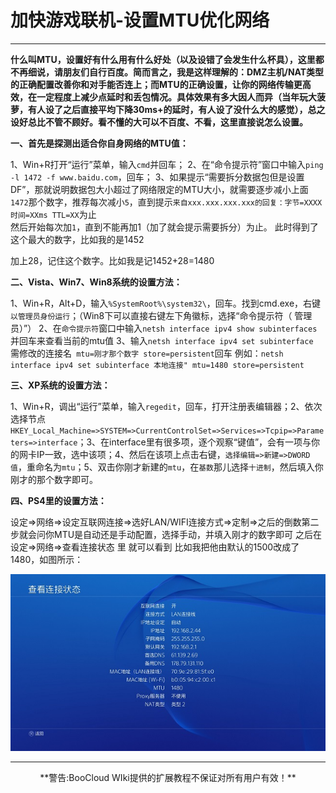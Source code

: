 # 加快游戏联机-设置MTU优化网络

---

**什么叫MTU，设置好有什么用有什么好处（以及设错了会发生什么杯具），这里都不再细说，请朋友们自行百度。简而言之，我是这样理解的：DMZ主机/NAT类型的正确配置改善你和对手能否连上；而MTU的正确设置，让你的网络传输更高效，在一定程度上减少点延时和丢包情况。具体效果有多大因人而异（当年玩大菠萝，有人设了之后直接平均下降30ms+的延时，有人设了没什么大的感觉），总之设好总比不管不顾好。看不懂的大可以不百度、不看，这里直接说怎么设置。**

**一、首先是探测出适合你自身网络的MTU值：**

1、Win+R打开“运行”菜单，输入`cmd`并回车；
2、在“命令提示符”窗口中输入`ping -l 1472 -f www.baidu.com`，回车；
3、如果提示“需要拆分数据包但是设置 DF”，那就说明数据包大小超过了网络限定的MTU大小，就需要逐步减小上面`1472`那个数字，推荐每次减小`5`，直到提示`来自xxx.xxx.xxx.xxx的回复：字节=XXXX 时间=XXms TTL=XX`为止  
然后开始每次加`1`，直到不能再加1（加了就会提示需要拆分）为止。
此时得到了这个最大的数字，比如我的是1452

加上28，记住这个数字。比如我是记1452+28=1480

**二、Vista、Win7、Win8系统的设置方法：**  

1、Win+R，Alt+D，输入`%SystemRoot%\system32\`，回车。找到cmd.exe，右键`以管理员身份运行`；（Win8下可以直接右键左下角徽标，选择“命令提示符（ 管理员）”）
2、在`命令提示符`窗口中输入`netsh interface ipv4 show subinterfaces`并回车来查看当前的mtu值
3、输入`netsh interface ipv4 set subinterface `需修改的连接名` mtu=刚才那个数字 store=persistent`回车
例如：`netsh interface ipv4 set subinterface 本地连接" mtu=1480 store=persistent`

**三、XP系统的设置方法：**

​1、Win+R，调出“运行”菜单，输入`regedit`，回车，打开注册表编辑器；
​2、依次选择节点`HKEY_Local_Machine=>SYSTEM=>CurrentControlSet=>Services=>Tcpip=>Parameters=>interface`；
​3、在interface里有很多项，逐个观察“键值”，会有一项与你的网卡IP一致，选中该项；
​4、然后在该项上点击右键，`选择编辑=>新建=>DWORD值`，重命名为`mtu`；5、双击你刚才新建的`mtu`，在`基数`那儿选择`十进制`，然后填入你刚才的那个数字即可。

**四、PS4里的设置方法：**

设定=>网络=>设定互联网连接=>选好LAN/WIFI连接方式=>定制=>之后的倒数第二步就会问你MTU是自动还是手动配置，选择手动，并填入刚才的数字即可
之后在 设定=>网络=>查看连接状态 里 就可以看到
比如我把他由默认的1500改成了1480，如图所示：

![](../img/ps4/01.png)

---
<center>**警告:BooCloud WIki提供的扩展教程不保证对所有用户有效！**</center>